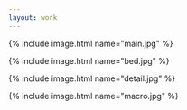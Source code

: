 ```yaml
---
layout: work
---
```


{% include image.html name="main.jpg" %}

{% include image.html name="bed.jpg" %}

{% include image.html name="detail.jpg" %}

{% include image.html name="macro.jpg" %}
